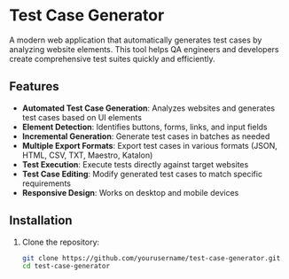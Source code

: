 
# Test Case Generator

A modern web application that automatically generates test cases by analyzing website elements. This tool helps QA engineers and developers create comprehensive test suites quickly and efficiently.


## Features

- **Automated Test Case Generation**: Analyzes websites and generates test cases based on UI elements
- **Element Detection**: Identifies buttons, forms, links, and input fields
- **Incremental Generation**: Generate test cases in batches as needed
- **Multiple Export Formats**: Export test cases in various formats (JSON, HTML, CSV, TXT, Maestro, Katalon)
- **Test Execution**: Execute tests directly against target websites
- **Test Case Editing**: Modify generated test cases to match specific requirements
- **Responsive Design**: Works on desktop and mobile devices

## Installation

1. Clone the repository:
   ```bash
   git clone https://github.com/yourusername/test-case-generator.git
   cd test-case-generator

